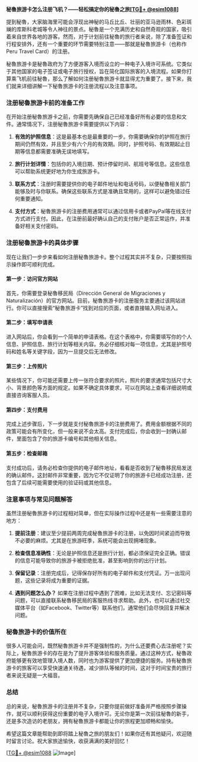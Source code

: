 **秘魯旅游卡怎么注册飞机？——轻松搞定你的秘魯之旅[[TG💪+ @esim1088](https://t.me/s/esim1088)]**

提到秘魯，大家脑海里可能会浮现出神秘的马丘比丘、壮丽的亚马逊雨林、色彩斑斓的库斯科老城等令人神往的景点。秘魯是一个充满历史和自然奇观的国家，吸引着来自世界各地的游客。然而，对于计划前往秘魯的旅行者来说，除了准备签证和行程安排外，还有一个重要的环节需要特别注意——那就是秘魯旅游卡（也称作Peru Travel Card）的注册。

秘魯旅游卡是秘魯政府为了方便游客入境而设立的一种电子入境许可系统。它类似于其他国家的电子签证或电子旅行授权，旨在简化国际旅客的入境流程。如果你打算乘飞机前往秘魯，那么了解如何注册秘魯旅游卡就显得尤为重要了。接下来，我们就来详细讲解一下秘魯旅游卡的注册流程以及注意事项。

### 注册秘魯旅游卡前的准备工作

在开始注册秘魯旅游卡之前，你需要先确保自己已经准备好所有必要的信息和文件。通常情况下，注册秘魯旅游卡需要提供以下内容：

1. **有效的护照信息**：这是最基本也是最重要的一步。你需要确保你的护照在旅行期间仍然有效，并且至少有六个月的有效期。同时，护照号码、有效期起止日期等信息都需要准确无误地填写。
   
2. **旅行计划详情**：包括你的入境日期、预计停留时间、航班号等信息。这些信息可以帮助系统更好地为你生成旅游卡。

3. **联系方式**：注册时需要提供你的电子邮件地址和电话号码，以便秘魯相关部门能够及时与你联系。确保这些联系方式是准确且常用的，这样可以避免错过任何重要通知。

4. **支付方式**：秘魯旅游卡的注册费用通常可以通过信用卡或者PayPal等在线支付方式进行支付。因此，在注册前最好确认自己的支付账户是否正常运作，并准备好相关支付密码。

### 注册秘魯旅游卡的具体步骤

现在让我们一步步来看如何注册秘魯旅游卡。整个过程其实并不复杂，只要按照指示操作即可顺利完成。

#### 第一步：访问官方网站

首先，你需要登录秘魯移民局（Dirección General de Migraciones y Naturalización）的官方网站。目前，秘魯旅游卡的注册服务主要通过该网站进行。你可以直接搜索“秘魯旅游卡”找到对应的页面，或者直接输入网址进入。

#### 第二步：填写申请表

进入网站后，你会看到一个简单的申请表格。在这个表格中，你需要填写你的个人信息、护照信息、旅行计划等相关内容。务必仔细核对每一项信息，尤其是护照号码和姓名等关键字段，因为一旦提交后无法修改。

#### 第三步：上传照片

某些情况下，你可能还需要上传一张符合要求的照片。照片的要求通常包括尺寸大小、背景颜色等方面的规定。如果不确定具体要求，可以在网站上查看详细说明或直接咨询客服人员。

#### 第四步：支付费用

完成上述步骤后，下一步就是支付秘魯旅游卡的注册费用了。费用金额根据不同的政策可能会有所变化，但一般来说不会太高。支付完成后，你会收到一封确认邮件，里面包含了你的旅游卡编号和其他相关信息。

#### 第五步：检查邮箱

支付成功后，请务必检查你提供的电子邮件地址，看看是否收到了秘魯移民局发送的确认邮件。这封邮件非常重要，因为它不仅证明了你的旅游卡已经成功注册，还包含了后续可能需要使用的验证码或其他信息。

### 注意事项与常见问题解答

虽然注册秘魯旅游卡的过程相对简单，但在实际操作过程中还是有一些需要注意的地方：

1. **提前注册**：建议至少提前两周完成秘魯旅游卡的注册，以免因时间紧迫而导致不必要的麻烦。尤其是在旅游旺季，系统可能会出现拥堵现象。

2. **检查信息准确性**：无论是护照信息还是旅行计划，都必须保证完全正确。错误的信息可能导致你的旅游卡被拒绝批准，甚至影响到你的出行计划。

3. **保留记录**：注册完成后，记得保存好所有的电子邮件和支付凭证。万一出现问题，这些记录将成为重要的证据。

4. **遇到问题怎么办？** 如果在注册过程中遇到了困难，比如无法支付、忘记密码等问题，可以直接联系秘魯移民局的客服热线寻求帮助。此外，也可以通过社交媒体平台（如Facebook、Twitter等）联系他们，通常他们会尽快回复并解决问题。

### 秘魯旅游卡的价值所在

很多人可能会问，既然秘魯旅游卡并不是强制性的，为什么还要费心去注册呢？实际上，秘魯旅游卡的存在是为了提升游客体验和服务质量。通过这种方式，秘魯政府能够更有效地管理入境人数，同时也为游客提供了更加便捷的服务。持有秘魯旅游卡的旅客可以享受快速通关待遇，减少排队等候的时间，这对于时间宝贵的旅行者来说无疑是一大福音。

### 总结

总的来说，秘魯旅游卡的注册并不复杂，只要你提前做好准备并严格按照步骤操作，就可以顺利获得这份重要的电子入境许可。无论你是第一次前往秘魯的新手，还是多次造访的老朋友，拥有秘魯旅游卡都能让你的旅程更加顺畅和愉快。

希望这篇文章能帮助到即将踏上秘魯之旅的朋友们！如果你还有其他疑问，欢迎随时留言讨论。祝大家旅途愉快，收获满满的美好回忆！

[[TG💪+ @esim1088](https://t.me/s/esim1088) ![Image](https://i.postimg.cc/4NQfJmqS/Snipaste-2025-05-13-00-14-12.png)]